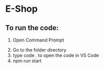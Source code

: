 # E-Shop

## **To run the code:**

1. Open Command Prompt
<!-- 2. Type- git clone https://github.com/Bahauddin-Fahad/E-Shop.git -->
2. Go to the folder directory
3. type code . to open the code in VS Code
4. npm run start
